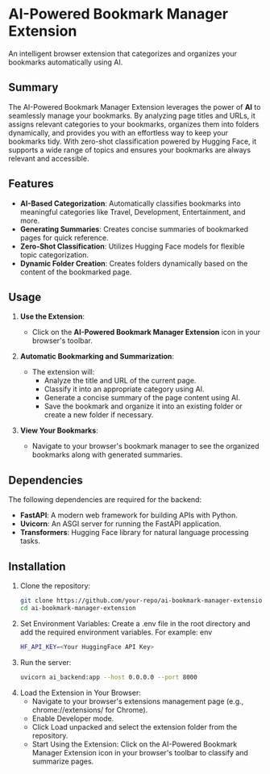 # AI-Powered Bookmark Manager Extension

An intelligent browser extension that categorizes and organizes your bookmarks automatically using AI.

## Summary

The AI-Powered Bookmark Manager Extension leverages the power of **AI** to seamlessly manage your bookmarks. By analyzing page titles and URLs, it assigns relevant categories to your bookmarks, organizes them into folders dynamically, and provides you with an effortless way to keep your bookmarks tidy. With zero-shot classification powered by Hugging Face, it supports a wide range of topics and ensures your bookmarks are always relevant and accessible.

## Features

- **AI-Based Categorization**: Automatically classifies bookmarks into meaningful categories like Travel, Development, Entertainment, and more.
- **Generating Summaries**: Creates concise summaries of bookmarked pages for quick reference.
- **Zero-Shot Classification**: Utilizes Hugging Face models for flexible topic categorization.
- **Dynamic Folder Creation**: Creates folders dynamically based on the content of the bookmarked page.

## Usage

1. **Use the Extension**:
   - Click on the **AI-Powered Bookmark Manager Extension** icon in your browser's toolbar.

2. **Automatic Bookmarking and Summarization**:
   - The extension will:
     - Analyze the title and URL of the current page.
     - Classify it into an appropriate category using AI.
     - Generate a concise summary of the page content using AI.
     - Save the bookmark and organize it into an existing folder or create a new folder if necessary.

3. **View Your Bookmarks**:
   - Navigate to your browser's bookmark manager to see the organized bookmarks along with generated summaries.

## Dependencies

The following dependencies are required for the backend:

- **FastAPI**: A modern web framework for building APIs with Python.
- **Uvicorn**: An ASGI server for running the FastAPI application.
- **Transformers**: Hugging Face library for natural language processing tasks.

## Installation

1. Clone the repository:
   ```bash
   git clone https://github.com/your-repo/ai-bookmark-manager-extension.git
   cd ai-bookmark-manager-extension
2. Set Environment Variables:
   Create a .env file in the root directory and add the required environment variables. For example: env
   ```bash
   HF_API_KEY=<Your HuggingFace API Key>
4. Run the server:
   ```bash
   uvicorn ai_backend:app --host 0.0.0.0 --port 8000
5. Load the Extension in Your Browser:
   - Navigate to your browser's extensions management page (e.g., chrome://extensions/ for Chrome).
   - Enable Developer mode.
   - Click Load unpacked and select the extension folder from the repository.
   - Start Using the Extension:
      Click on the AI-Powered Bookmark Manager Extension icon in your browser's toolbar to classify and summarize pages.


